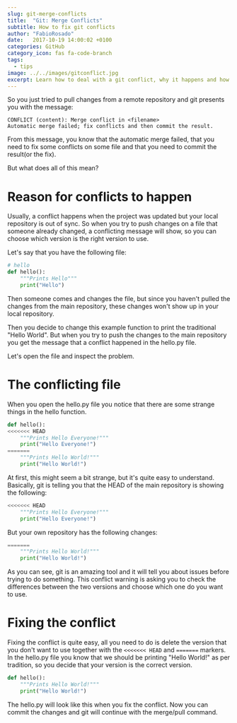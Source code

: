 ```yaml
---
slug: git-merge-conflicts
title:  "Git: Merge Conflicts"
subtitle: How to fix git conflicts
author: "FabioRosado"
date:   2017-10-19 14:00:02 +0100
categories: GitHub
category_icon: fas fa-code-branch
tags:
  - tips
image: ../../images/gitconflict.jpg
excerpt: Learn how to deal with a git conflict, why it happens and how to fix conflicts directly from your editor.
---
```


So you just tried to pull changes from a remote repository and git presents you with the message: 

```shell
CONFLICT (content): Merge conflict in <filename>
Automatic merge failed; fix conflicts and then commit the result.
```

From this message, you know that the automatic merge failed, that you need to fix some conflicts on some file and that you need to commit the result(or the fix).

But what does all of this mean?

# Reason for conflicts to happen

Usually, a conflict happens when the project was updated but your local repository is out of sync. So when you try to push changes on a file that someone already changed, a conflicting message will show, so you can choose which version is the right version to use.

Let's say that you have the following file:

```python
# hello
def hello():
    """Prints Hello"""
    print("Hello")

```

Then someone comes and changes the file, but since you haven't pulled the changes from the main repository, these changes won't show up in your local repository. 

Then you decide to change this example function to print the traditional "Hello World". But when you try to push the changes to the main repository you get the message that a conflict happened in the hello.py file.

Let's open the file and inspect the problem.

# The conflicting file

When you open the hello.py file you notice that there are some strange things in the hello function.

```python
def hello():
<<<<<<< HEAD
    """Prints Hello Everyone!"""
    print("Hello Everyone!")
=======
    """Prints Hello World!"""
    print("Hello World!")

```

At first, this might seem a bit strange, but it's quite easy to understand. Basically, git is telling you that the HEAD of the main repository is showing the following:

```python
<<<<<<< HEAD
    """Prints Hello Everyone!"""
    print("Hello Everyone!")
```

But your own repository has the following changes:


```python
=======
    """Prints Hello World!"""
    print("Hello World!")

```

As you can see, git is an amazing tool and it will tell you about issues before trying to do something. This conflict warning is asking you to check the differences between the two versions and choose which one do you want to use.

# Fixing the conflict

Fixing the conflict is quite easy, all you need to do is delete the version that you don't want to use together with the `<<<<<<< HEAD` and `=======` markers. In the hello.py file you know that we should be printing "Hello World!" as per tradition, so you decide that your version is the correct version.

```python
def hello():
    """Prints Hello World!"""
    print("Hello World!")

```

The hello.py will look like this when you fix the conflict. Now you can commit the changes and git will continue with the merge/pull command.
